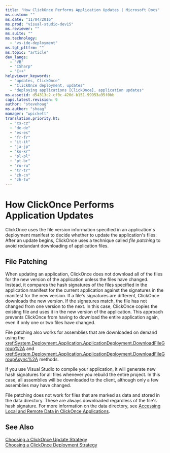 ```yaml
---
title: "How ClickOnce Performs Application Updates | Microsoft Docs"
ms.custom: ""
ms.date: "11/04/2016"
ms.prod: "visual-studio-dev15"
ms.reviewer: ""
ms.suite: ""
ms.technology: 
  - "vs-ide-deployment"
ms.tgt_pltfrm: ""
ms.topic: "article"
dev_langs: 
  - "VB"
  - "CSharp"
  - "C++"
helpviewer_keywords: 
  - "updates, ClickOnce"
  - "ClickOnce deployment, updates"
  - "deploying applications [ClickOnce], application updates"
ms.assetid: d54313c2-cf0c-420d-b151-99953a95f0bb
caps.latest.revision: 9
author: "stevehoag"
ms.author: "shoag"
manager: "wpickett"
translation.priority.ht: 
  - "cs-cz"
  - "de-de"
  - "es-es"
  - "fr-fr"
  - "it-it"
  - "ja-jp"
  - "ko-kr"
  - "pl-pl"
  - "pt-br"
  - "ru-ru"
  - "tr-tr"
  - "zh-cn"
  - "zh-tw"
---
```

# How ClickOnce Performs Application Updates
ClickOnce uses the file version information specified in an application's deployment manifest to decide whether to update the application's files. After an update begins, ClickOnce uses a technique called *file patching* to avoid redundant downloading of application files.  
  
## File Patching  
 When updating an application, ClickOnce does not download all of the files for the new version of the application unless the files have changed. Instead, it compares the hash signatures of the files specified in the application manifest for the current application against the signatures in the manifest for the new version. If a file's signatures are different, ClickOnce downloads the new version. If the signatures match, the file has not changed from one version to the next. In this case, ClickOnce copies the existing file and uses it in the new version of the application. This approach prevents ClickOnce from having to download the entire application again, even if only one or two files have changed.  
  
 File patching also works for assemblies that are downloaded on demand using the <xref:System.Deployment.Application.ApplicationDeployment.DownloadFileGroup%2A> and <xref:System.Deployment.Application.ApplicationDeployment.DownloadFileGroupAsync%2A> methods.  
  
 If you use Visual Studio to compile your application, it will generate new hash signatures for all files whenever you rebuild the entire project. In this case, all assemblies will be downloaded to the client, although only a few assemblies may have changed.  
  
 File patching does not work for files that are marked as data and stored in the data directory. These are always downloaded regardless of the file's hash signature. For more information on the data directory, see [Accessing Local and Remote Data in ClickOnce Applications](../deployment/accessing-local-and-remote-data-in-clickonce-applications.md).  
  
## See Also  
 [Choosing a ClickOnce Update Strategy](../deployment/choosing-a-clickonce-update-strategy.md)   
 [Choosing a ClickOnce Deployment Strategy](../deployment/choosing-a-clickonce-deployment-strategy.md)